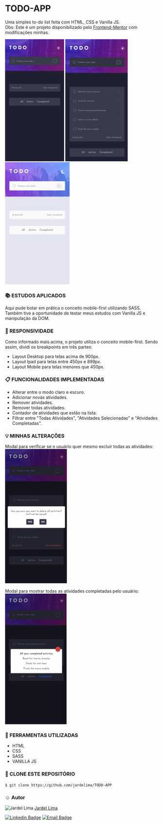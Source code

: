 # TODO-APP
Uma simples to-do list feita com HTML, CSS e Vanilla JS.<br>
Obs: Este é um projeto disponibilizado pelo <a href="https://www.frontendmentor.io/solutions">Frontend-Mentor</a> com modificações minhas.<br>

<img src="https://github.com/jardelima/TODO-APP/blob/master/images/Layout%20Mobile.PNG" height="400px"/> <img src="https://github.com/jardelima/TODO-APP/blob/master/images/Layout%20Mobile%202.PNG" height="400px"/> <img src="https://github.com/jardelima/TODO-APP/blob/master/images/Layout%20Mobile%20Light.PNG" height="400px"/>

### :books: ESTUDOS APLICADOS
Aqui pude botar em prática o conceito mobile-first utilizando SASS.<br>
Também tive a oportunidade de testar meus estudos com Vanilla JS e manipulação da DOM.

### :iphone: RESPONSIVIDADE
Como informado mais acima, o projeto utiliza o conceito mobile-first. Sendo assim, dividi os breakpoints em três partes:
- Layout Desktop para telas acima de 900px.
- Layout Ipad para telas entre 450px e 899px.
- Layout Mobile para telas menores que 450px.

### :clipboard: FUNCIONALIDADES IMPLEMENTADAS
- Alterar entre o modo claro e escuro.
- Adicionar novas atividades.
- Remover atividades.
- Remover todas atividades.
- Contador de atividades que estão na lista.
- Filtrar entre "Todas Atividades", "Atividades Selecionadas" e "Atividades Completadas".

### :bulb: MINHAS ALTERAÇÕES
Modal para verificar se o usuário quer mesmo excluir todas as atividades:<br>
<img src="https://github.com/jardelima/TODO-APP/blob/master/images/Modal%20Clear%20Completed.PNG" />

Modal para mostrar todas as atividades completadas pelo usuário:<br>
<img src="https://github.com/jardelima/TODO-APP/blob/master/images/Modal%20Completed.PNG"/>

### :wrench: FERRAMENTAS UTILIZADAS
- HTML
- CSS
- SASS
- VANILLA JS

### :repeat: CLONE ESTE REPOSITÓRIO
` $ git clone https://github.com/jardelima/TODO-APP `

### :relaxed: Autor 
<img src="https://github.com/jardelima.png" alt="Jardel Lima" width="70" height="70"/>
<a href="https://github.com/jardelima">Jardel Lima</a>

[![Linkedin Badge](https://img.shields.io/badge/-LinkedIn-blue?style=flat-square&logo=Linkedin&logoColor=white&link=https://www.linkedin.com/in/jardel-lima-040b30164/)](https://www.linkedin.com/in/jardel-lima-040b30164/) 
[![Email Badge](https://img.shields.io/badge/-Email-red?style=flat-square&logo=Gmail&logoColor=white&link=https://www.gmail.com)](mailto:prof_jardel@hotmail.com)
